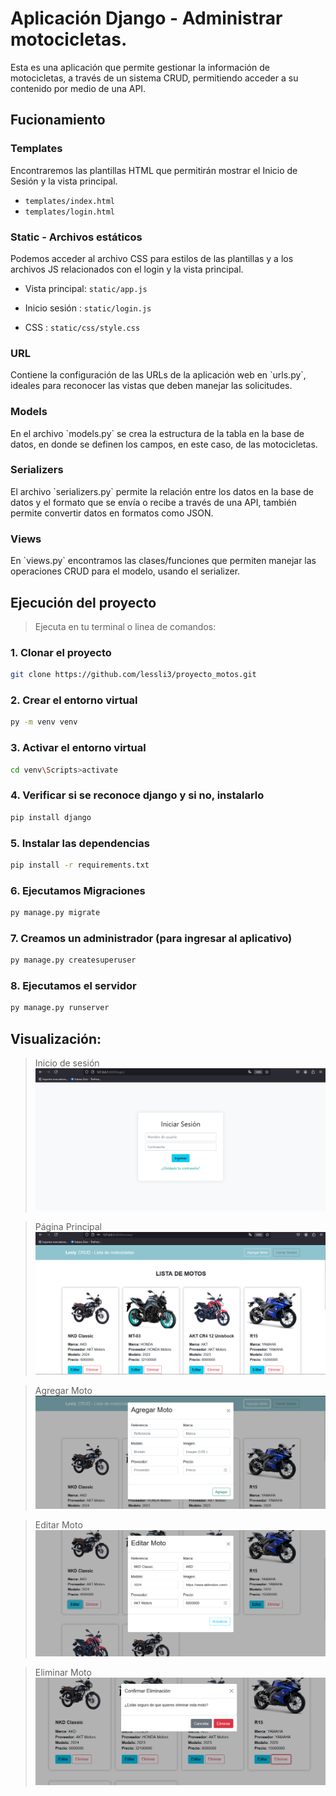 # Aplicación Django - Administrar motocicletas.
<p>Esta es una aplicación que permite gestionar la información de motocicletas, a través de un sistema CRUD, permitiendo acceder a su contenido por medio de una API.</p>

## Fucionamiento

### Templates 
<p>Encontraremos las plantillas HTML que permitirán mostrar el Inicio de Sesión y la vista principal.
</p>

- `templates/index.html`
- `templates/login.html`

### Static - Archivos estáticos 
<p>Podemos acceder al archivo  CSS para estilos de las plantillas y a los archivos JS relacionados con el login y la vista principal.
</p>

- Vista principal: `static/app.js`

- Inicio sesión : `static/login.js`

- CSS : `static/css/style.css`

### URL
<p>Contiene la configuración de las URLs de la aplicación web en `urls.py`, ideales para reconocer las vistas que deben manejar las solicitudes.</p>

### Models
<p>En el archivo `models.py` se crea la estructura de la tabla en la base de datos, en donde se definen los campos, en este caso, de las motocicletas.
</p>

### Serializers
<p>El archivo  `serializers.py`  permite la relación entre los datos en la base de datos y el formato que se envía o recibe a través de una API, también permite convertir datos en formatos como JSON.
</p>

### Views
<p>En `views.py` encontramos las clases/funciones que permiten manejar las operaciones CRUD para el modelo, usando el serializer.</p>

## Ejecución del proyecto
>Ejecuta en tu terminal o linea de comandos:                   
### 1. Clonar el proyecto

```bash
git clone https://github.com/lessli3/proyecto_motos.git

```
### 2. Crear el entorno virtual
   
```bash
py -m venv venv

```
### 3. Activar el entorno virtual
   
```bash
cd venv\Scripts>activate
```
### 4. Verificar si se reconoce django y si no, instalarlo
   
```bash
pip install django

```
### 5. Instalar las dependencias
   
```bash
pip install -r requirements.txt

```
### 6. Ejecutamos Migraciones
   
```bash
py manage.py migrate

```
### 7. Creamos un administrador (para ingresar al aplicativo)
   
```bash
py manage.py createsuperuser

```
### 8. Ejecutamos el servidor
   
```bash
py manage.py runserver

```

## Visualización: 

>Inicio de sesión
![](https://github.com/lessli3/proyecto_motos/blob/b757519cc1fabc4cf5ac5f7621dc0354eeb8a04f/login.png)

>Página Principal
![](https://github.com/lessli3/proyecto_motos/blob/b757519cc1fabc4cf5ac5f7621dc0354eeb8a04f/index.png)

>Agregar Moto
![](https://github.com/lessli3/proyecto_motos/blob/b757519cc1fabc4cf5ac5f7621dc0354eeb8a04f/a%C3%B1adir.png)

>Editar Moto
![](https://github.com/lessli3/proyecto_motos/blob/b757519cc1fabc4cf5ac5f7621dc0354eeb8a04f/editar.png)

>Eliminar Moto
![](https://github.com/lessli3/proyecto_motos/blob/b757519cc1fabc4cf5ac5f7621dc0354eeb8a04f/eliminar.png)


